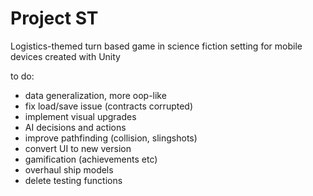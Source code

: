 # Project ST
Logistics-themed turn based game in science fiction setting for mobile devices created with Unity

to do:
- data generalization, more oop-like
- fix load/save issue (contracts corrupted)
- implement visual upgrades
- AI decisions and actions
- improve pathfinding (collision, slingshots)
- convert UI to new version
- gamification (achievements etc) 
- overhaul ship models
- delete testing functions
